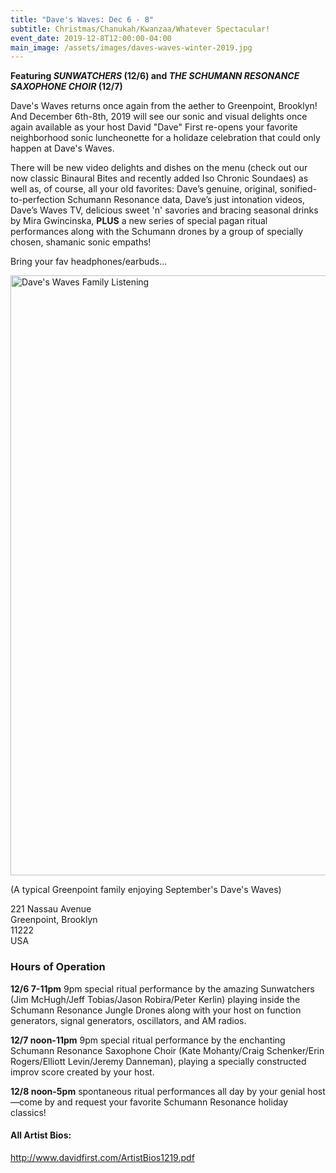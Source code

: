 ```yaml
---
title: "Dave's Waves: Dec 6 - 8"
subtitle: Christmas/Chanukah/Kwanzaa/Whatever Spectacular!
event_date: 2019-12-8T12:00:00-04:00
main_image: /assets/images/daves-waves-winter-2019.jpg
---
```


**Featuring *SUNWATCHERS* (12/6) and *THE SCHUMANN RESONANCE SAXOPHONE CHOIR* (12/7)**

Dave's Waves returns once again from the aether to Greenpoint, Brooklyn! And
December 6th-8th, 2019 will see our sonic and visual delights once again
available as your host David "Dave" First re-opens your favorite neighborhood
sonic luncheonette for a holidaze celebration that could only happen at Dave's
Waves.

There will be new video delights and dishes on the menu (check out our now
classic Binaural Bites and recently added Iso Chronic Soundaes) as well as, of
course, all your old favorites: Dave’s genuine, original,
sonified-to-perfection Schumann Resonance data, Dave’s just intonation videos,
Dave’s Waves TV, delicious sweet 'n' savories and bracing seasonal drinks by
Mira Gwincinska, **PLUS** a new series of special pagan ritual performances
along with the Schumann drones by a group of specially chosen, shamanic sonic
empaths!

Bring your fav headphones/earbuds...

<p><img src="{{ site.baseurl }}/assets/images/daves-waves-family-listening.jpg" alt="Dave's Waves Family Listening" width="960" height="960" /></p>

(A typical Greenpoint family enjoying September's Dave's Waves)

221 Nassau Avenue<br>
Greenpoint, Brooklyn<br>
11222<br>
USA<br>

### Hours of Operation

**12/6 7-11pm**  9pm special ritual performance by the amazing Sunwatchers (Jim
McHugh/Jeff Tobias/Jason Robira/Peter Kerlin) playing inside the Schumann
Resonance Jungle Drones along with your host on function generators, signal
generators, oscillators, and AM radios.

**12/7 noon-11pm**  9pm special  ritual performance by the enchanting Schumann
Resonance Saxophone Choir (Kate Mohanty/Craig Schenker/Erin Rogers/Elliott
Levin/Jeremy Danneman), playing a specially constructed improv score created by
your host.

**12/8 noon-5pm**  spontaneous ritual performances all day by your genial host—come
by and request your favorite Schumann Resonance holiday classics!

#### All Artist Bios:

[http://www.davidfirst.com/ArtistBios1219.pdf ](http://www.davidfirst.com/ArtistBios1219.pdf)
